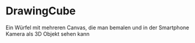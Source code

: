 # DrawingCube
Ein Würfel mit mehreren Canvas, die man bemalen und in der Smartphone Kamera als 3D Objekt sehen kann
